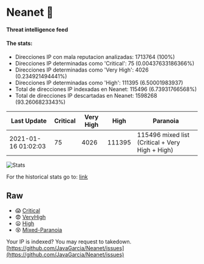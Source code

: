 # Neanet :hocho:
#### Threat intelligence feed
#### The stats:

- Direcciones IP con mala reputacion analizadas: 1713764 (100%)
- Direcciones IP determinadas como 'Critical':  75 (0.00437633186366%)
- Direcciones IP determinadas como 'Very High':  4026 (0.234921494441%)
- Direcciones IP determinadas como 'High':  111395 (6.50001983937)
- Total de direcciones IP indexadas en Neanet:  115496 (6.73931766568%)
- Total de direcciones IP descartadas en Neanet:  1598268 (93.2606823343%)

| Last Update | Critical | Very High | High | Paranoia |
| --- | --- | --- | --- | --- |
| 2021-01-16 01:02:03 | 75 | 4026 | 111395 | 115496 mixed list (Critical + Very High + High)|

![Stats](https://docs.google.com/spreadsheets/d/e/2PACX-1vSnaNMIXVabIpDJjufMlzH7poXnshF3mgd8Is1g9ytUEzVsP5my4Trn8f-xkoLLQ38xpL3HtmUexLo6/pubchart?oid=501124687&format=image)

For the historical stats go to: [link](/stats.csv)
## Raw
- :scream: [Critical](https://raw.githubusercontent.com/JavaGarcia/Neanet/master/blacklists/neanet_critical.txt)
- :fearful: [VeryHigh](https://raw.githubusercontent.com/JavaGarcia/Neanet/master/blacklists/neanet_veryHigh.txtt)
- :frowning: [High](https://raw.githubusercontent.com/JavaGarcia/Neanet/master/blacklists/neanet_high.txt)
- :dizzy_face: [Mixed-Paranoia](https://raw.githubusercontent.com/JavaGarcia/Neanet/master/blacklists/neanet_all.txt)


Your IP is indexed? You may request to takedown. [https://github.com/JavaGarcia/Neanet/issues](https://github.com/JavaGarcia/Neanet/issues)







































































































































































































































































































































































































































































































































































































































































































































































































































































































































































































































































































































































































































































































































































































































































































































































































































































































































































































































































































































































































































































































































































































































































































































































































































































































































































































































































































































































































































































































































































































































































































































































































































































































































































































































































































































































































































































